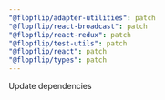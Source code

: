 ```yaml
---
"@flopflip/adapter-utilities": patch
"@flopflip/react-broadcast": patch
"@flopflip/react-redux": patch
"@flopflip/test-utils": patch
"@flopflip/react": patch
"@flopflip/types": patch
---
```


Update dependencies
